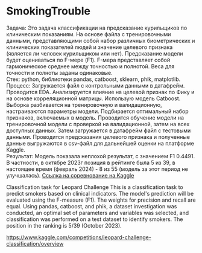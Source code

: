# SmokingTrouble

Задача: Это задача классификации на предсказание курильщиков по клиническим показаниям. На основе файла с тренировочными данными, представляющими собой набор различных биометрических и клинических показателей людей и значение целевого признака (является ли человек курильщиком или нет). Предсказание модели будет оцениваться по F-мере (F1). F-мера представляет собой гармоническое среднее между точностью и полнотой. Веса для точности и полноты заданы одинаковые.  
Стек: python, библиотеки pandas, catboost, sklearn, phik, matplotlib.  
Процесс: Загружается файл с контрольными данными в датафрейм. Проводится EDA. Анализируется влияние на целевой признак по Фику и на основе корреляционной матрицы. Использую модель Catboost. Выборка разбивается на тренировочную и валидационную, настраиваются параметры модели. Подбирается оптимальный набор признаков, включаемых в модель. Проводится обучение модели на тренировочной модели с проверкой на валидационной, затем на всех доступных данных. Затем загружается в датафрейм файл с тестовыми данными. Проводится предсказания целевого признака и полученные данные выгружаются в csv-файл для дальнейшей оценки на платформе Kaggle.  
Результат: Модель показала неплохой результат, с значением F1 0.4491. В частности, в октябре 2023г позиция в рейтинге была 5 из 39, в настоящее время (февраль 2024) - 8 из 55 (модель за этот период не улучшалась). [Ссылка на соревнование на Kaggle](https://www.kaggle.com/competitions/leopard-challenge-classification/overview)

Classification task for Leopard Challenge
This is a classification task to predict smokers based on clinical indicators. The model's prediction will be evaluated using the F-measure (F1). The weights for precision and recall are equal. Using pandas, catboost, and phik, a dataset investigation was conducted, an optimal set of parameters and variables was selected, and classification was performed on a test dataset to identify smokers. The position in the ranking is 5/39 (October 2023).

https://www.kaggle.com/competitions/leopard-challenge-classification/overview
